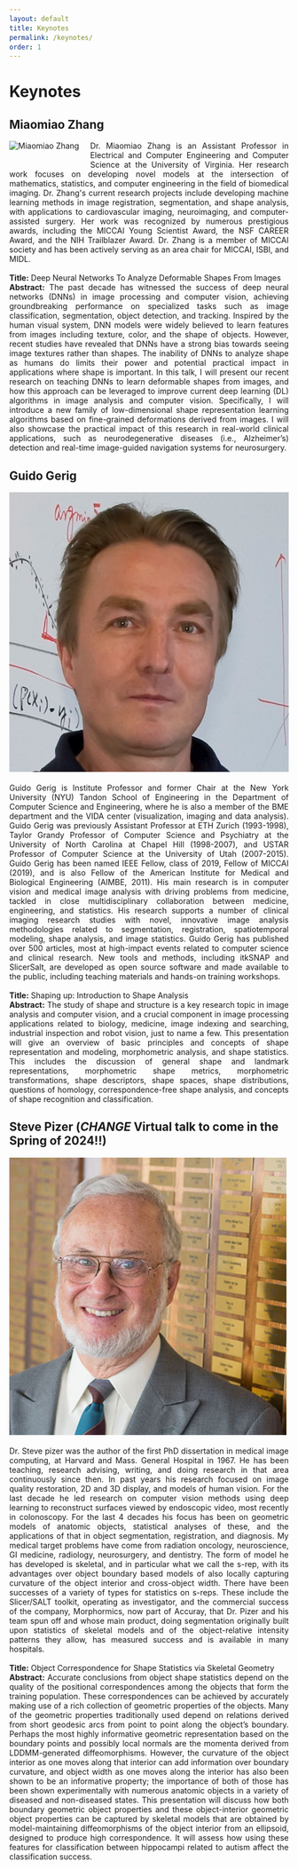 ```yaml
---
layout: default
title: Keynotes
permalink: /keynotes/
order: 1
---
```

# Keynotes

## Miaomiao Zhang
<img style="float: left; margin: 0 20px 20px 0;" src="../images/miaomiao_zhang.jpg" alt="Miaomiao Zhang">
<p align="justify">Dr. Miaomiao Zhang is an Assistant Professor in Electrical and Computer Engineering and Computer Science at the University of Virginia. Her research work focuses on developing novel models at the intersection of mathematics, statistics, and computer engineering in the field of biomedical imaging. Dr. Zhang's current research projects include developing machine learning methods in image registration, segmentation, and shape analysis, with applications to cardiovascular imaging, neuroimaging, and computer-assisted surgery. Her work was recognized by numerous prestigious awards, including the MICCAI Young Scientist Award, the NSF CAREER Award, and the NIH Trailblazer Award. Dr. Zhang is a member of MICCAI society and has been actively serving as an area chair for MICCAI, ISBI, and MIDL.<br><br>
<b>Title:</b> Deep Neural Networks To Analyze Deformable Shapes From Images<br>
<b>Abstract:</b> The past decade has witnessed the success of deep neural networks (DNNs) in image processing and computer vision, achieving groundbreaking performance on specialized tasks such as image classification, segmentation, object detection, and tracking. Inspired by the human visual system, DNN models were widely believed to learn features from images including texture, color, and the shape of objects. However, recent studies have revealed that DNNs have a strong bias towards seeing image textures rather than shapes. The inability of DNNs to analyze shape as humans do limits their power and potential practical impact in applications where shape is important. In this talk, I will present our recent research on teaching DNNs to learn deformable shapes from images, and how this approach can be leveraged to improve current deep learning (DL) algorithms in image analysis and computer vision. Specifically, I will introduce a new family of low-dimensional shape representation learning algorithms based on fine-grained deformations derived from images.  I will also showcase the practical impact of this research in real-world clinical applications, such as neurodegenerative diseases (i.e., Alzheimer’s) detection and real-time image-guided navigation systems for neurosurgery. <br></p>

## Guido Gerig

<img style="float: left; margin: 0 20px 20px 0;" src="../images/guido_gerig.jpg" alt="Guido Gerig">
<p align="justify">Guido Gerig is Institute Professor and former Chair at the New York University (NYU) Tandon School of Engineering in the Department of Computer Science and Engineering, where he is also a member of the BME department and the VIDA center (visualization, imaging and data analysis). Guido Gerig was previously Assistant Professor at ETH Zurich (1993-1998), Taylor Grandy Professor of Computer Science and Psychiatry at the University of North Carolina at Chapel Hill (1998-2007), and USTAR Professor of Computer Science at the University of Utah (2007-2015). Guido Gerig has been named IEEE Fellow, class of 2019, Fellow of MICCAI (2019), and is also Fellow of the American Institute for Medical and Biological Engineering (AIMBE, 2011). His main research is in computer vision and medical image analysis with driving problems from medicine, tackled in close multidisciplinary collaboration between medicine, engineering, and statistics. His research supports a number of clinical imaging research studies with novel, innovative image analysis methodologies related to segmentation, registration, spatiotemporal modeling, shape analysis, and image statistics. Guido Gerig has published over 500 articles, most at high-impact events related to computer science and clinical research. New tools and methods, including itkSNAP and SlicerSalt, are developed as open source software and made available to the public, including teaching materials and hands-on training workshops.<br><br>
<b>Title:</b> Shaping up: Introduction to Shape Analysis<br>
<b>Abstract:</b> The study of shape and structure is a key research topic in image analysis and computer vision, and a crucial component in image processing applications related to biology, medicine, image indexing and searching, industrial inspection and robot vision, just to name a few. This presentation will give an overview of basic principles and concepts of shape representation and modeling, morphometric analysis, and shape statistics. This includes the discussion of general shape and landmark representations, morphometric shape metrics, morphometric transformations, shape descriptors, shape spaces, shape distributions, questions of homology, correspondence-free shape analysis, and concepts of shape recognition and classification. <br></p>

## Steve Pizer (*CHANGE* Virtual talk to come in the Spring of 2024!!)

<img style="float: left; margin: 0 20px 20px 0;" src="../images/steve_pizer.jpg" alt="Steve Pizer">
<p align="justify">Dr. Steve pizer was the author of the first PhD dissertation in medical image computing, at Harvard and Mass. General Hospital in 1967. He has been teaching, research advising, writing, and doing research in that area continuously since then. In past years his research focused on image quality restoration, 2D and 3D display, and models of human vision. For the last decade he led research on computer vision methods using deep learning to reconstruct surfaces viewed by endoscopic video, most recently in colonoscopy. For the last 4 decades his focus has been on geometric models of anatomic objects, statistical analyses of these, and the applications of that in object segmentation, registration, and diagnosis. My medical target problems have come from radiation oncology, neuroscience, GI medicine, radiology, neurosurgery, and dentistry. The form of model he has developed is skeletal, and in particular what we call the s-rep, with its advantages over object boundary based models of also locally capturing curvature of the object interior and cross-object width. There have been successes of a variety of types for statistics on s-reps. These include the Slicer/SALT toolkit, operating as investigator, and the commercial success of the company, Morphormics, now part of Accuray, that Dr. Pizer and his team spun off and whose main product, doing segmentation originally built upon statistics of skeletal models and of the object-relative intensity patterns they allow, has measured success and is available in many hospitals.<br><br>
<b>Title:</b> Object Correspondence for Shape Statistics via Skeletal Geometry<br>
<b>Abstract:</b> Accurate conclusions from object shape statistics depend on the quality of the positional correspondences among the objects that form the training population. These correspondences can be achieved by accurately making use of a rich collection of geometric properties of the objects. Many of the geometric properties traditionally used depend on relations derived from short geodesic arcs from point to point along the object’s boundary. Perhaps the most highly informative geometric representation based on the boundary points and possibly local normals are the momenta derived from LDDMM-generated diffeomorphisms. However, the curvature of the object interior as one moves along that interior can add information over boundary curvature, and object width as one moves along the interior has also been shown to be an informative property; the importance of both of those has been shown experimentally with numerous anatomic objects in a variety of diseased and non-diseased states. This presentation will discuss how both boundary geometric object properties and these object-interior geometric object properties can be captured by skeletal models that are obtained by model-maintaining diffeomorphisms of the object interior from an ellipsoid, designed to produce high correspondence. It will assess how using these features for classification between hippocampi related to autism affect the classification success. <br></p>
